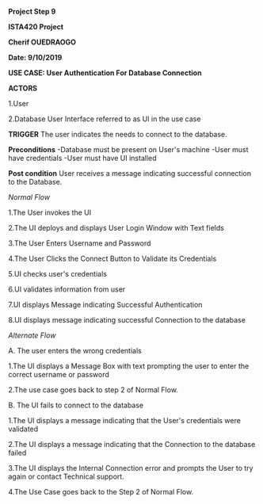**Project Step 9**

**ISTA420 Project**

**Cherif OUEDRAOGO**

**Date: 9/10/2019**

**USE CASE: 
 User Authentication For Database Connection** 
 
**ACTORS**

 1.User

 2.Database User Interface referred to as UI in the use case
 
**TRIGGER**
The user indicates the needs to connect to the database.

**Preconditions**
  -Database must be present on User's machine
  -User must have credentials
  -User must have UI installed 
  
**Post condition**
  User receives a message indicating successful connection to the Database.

*Normal Flow*

  1.The User invokes the UI

  2.The UI  deploys and displays  User Login Window with Text fields

  3.The User Enters Username and Password

  4.The User Clicks the Connect Button to Validate its Credentials 

  5.UI checks user's credentials

  6.UI validates information from user

  7.UI displays Message indicating Successful Authentication

  8.UI displays message indicating successful Connection to the database


*Alternate Flow*

A. The user enters the wrong credentials

   1.The UI displays a  Message Box with text prompting the user to enter the correct username or password

   2.The use case goes back to step 2 of Normal Flow.


B. The UI fails to connect to the database

   1.The UI displays a message indicating that the User's credentials were validated

   2.The UI displays a message indicating that the Connection to the database failed

   3.The UI displays the Internal Connection error and prompts the User to try again or contact Technical support.

   4.The Use Case goes back to the Step 2 of Normal Flow.
